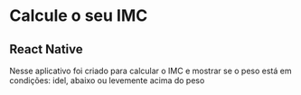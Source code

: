 # Calcule o seu IMC


<h2>React Native</h2>

<p>Nesse aplicativo foi criado para calcular o IMC e mostrar se o peso está em condições: 
  idel, abaixo ou levemente acima do peso</p>
